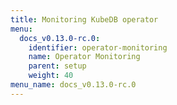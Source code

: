 ```yaml
---
title: Monitoring KubeDB operator
menu:
  docs_v0.13.0-rc.0:
    identifier: operator-monitoring
    name: Operator Monitoring
    parent: setup
    weight: 40
menu_name: docs_v0.13.0-rc.0
---
```


